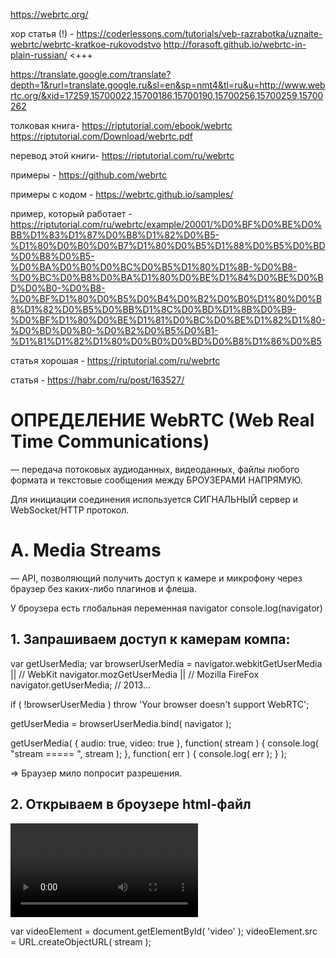 https://webrtc.org/

хор статья (!) -
https://coderlessons.com/tutorials/veb-razrabotka/uznaite-webrtc/webrtc-kratkoe-rukovodstvo
http://forasoft.github.io/webrtc-in-plain-russian/   <+++

https://translate.google.com/translate?depth=1&rurl=translate.google.ru&sl=en&sp=nmt4&tl=ru&u=http://www.webrtc.org/&xid=17259,15700022,15700186,15700190,15700256,15700259,15700262

толковая книга- 
https://riptutorial.com/ebook/webrtc
https://riptutorial.com/Download/webrtc.pdf

перевод этой книги- https://riptutorial.com/ru/webrtc

примеры - https://github.com/webrtc

примеры с кодом - https://webrtc.github.io/samples/

пример, который работает - 
https://riptutorial.com/ru/webrtc/example/20001/%D0%BF%D0%BE%D0%BB%D1%83%D1%87%D0%B8%D1%82%D0%B5-%D1%80%D0%B0%D0%B7%D1%80%D0%B5%D1%88%D0%B5%D0%BD%D0%B8%D0%B5-%D0%BA%D0%B0%D0%BC%D0%B5%D1%80%D1%8B-%D0%B8-%D0%BC%D0%B8%D0%BA%D1%80%D0%BE%D1%84%D0%BE%D0%BD%D0%B0-%D0%B8-%D0%BF%D1%80%D0%B5%D0%B4%D0%B2%D0%B0%D1%80%D0%B8%D1%82%D0%B5%D0%BB%D1%8C%D0%BD%D1%8B%D0%B9-%D0%BF%D1%80%D0%BE%D1%81%D0%BC%D0%BE%D1%82%D1%80-%D0%BD%D0%B0-%D0%B2%D0%B5%D0%B1-%D1%81%D1%82%D1%80%D0%B0%D0%BD%D0%B8%D1%86%D0%B5


статья хорошая - https://riptutorial.com/ru/webrtc

статья - https://habr.com/ru/post/163527/




# ОПРЕДЕЛЕНИЕ WebRTC (Web Real Time Communications) 
— передача потоковых аудиоданных, видеоданных, файлы любого формата и текстовые сообщения
между БРОУЗЕРАМИ НАПРЯМУЮ.

Для инициации соединения используется СИГНАЛЬНЫЙ сервер и WebSocket/HTTP протокол.




# А. Media Streams 
— API, позволяющий получить доступ к камере и микрофону через браузер без каких-либо плагинов и флеша.

У броузера есть глобальная переменная navigator
console.log(navigator)

## 1. Запрашиваем доступ к камерам компа:
var getUserMedia;
var browserUserMedia =	navigator.webkitGetUserMedia	||	// WebKit
			navigator.mozGetUserMedia	||	// Mozilla FireFox
			navigator.getUserMedia;			// 2013...

if ( !browserUserMedia ) throw 'Your browser doesn\'t support WebRTC';

getUserMedia = browserUserMedia.bind( navigator );

getUserMedia(
	{
		audio: true,
		video: true
	},
	function( stream ) {
		console.log( "stream ===== ", stream );
	},
	function( err ) {
		console.log( err );
	}
);

=> Браузер мило попросит разрешения.



## 2. Открываем в броузере html-файл
<video id="video" autoplay></video>

var videoElement = document.getElementById( 'video' );
videoElement.src = URL.createObjectURL( stream );




